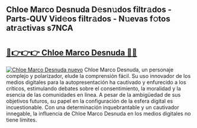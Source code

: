 ## Chloe Marco Desnuda D𝚎sn𝚞dos filtr𝚊dos - Parts-QUV Vid𝚎os filtr𝚊dos - N𝚞evas f𝚘tos atr𝚊ctivas s7NCA

# <h2><a href="http://mb2fe0n.tromn.icu/?c=Chloe+Marco+Desnuda">🔗👉👉👉 Chloe Marco Desnuda 🔗🔗</a></h2>

[![Chloe Marco Desnuda nuevo](https://i.imgur.com/pEAQMta.gif)](http://mb2fe0n.tromn.icu/?c=Chloe+Marco+Desnuda)
Chloe Marco Desnuda, un personaje complejo y polarizador, elude la comprensión fácil. Su uso innovador de los medios digitales para la autopresentación ha cautivado y enfurecido a los críticos, estimulando debates sobre el consentimiento, la moralidad y la esencia de las comunidades en línea. A pesar de la ambigüedad de sus objetivos futuros, su papel en la configuración de la esfera digital es incuestionable. Con una determinación inquebrantable y un cautivador innegable, la influencia de Chloe Marco Desnuda en los medios digitales no tiene límites.
